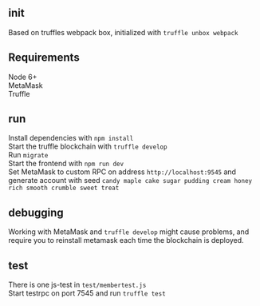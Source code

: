 ## init
Based on truffles webpack box, initialized with ```truffle unbox webpack```

## Requirements
Node 6+  
MetaMask  
Truffle  

## run
Install dependencies with ```npm install```  
Start the truffle blockchain with ```truffle develop```  
Run ```migrate```  
Start the frontend with ```npm run dev```  
Set MetaMask to custom RPC on address ```http://localhost:9545``` and generate account with seed ```candy maple cake sugar pudding cream honey rich smooth crumble sweet treat```  

## debugging
Working with MetaMask and ```truffle develop``` might cause problems, and require you to reinstall metamask each time the blockchain is deployed.  

## test
There is one js-test in ```test/membertest.js```  
Start testrpc on port 7545 and run ```truffle test```

